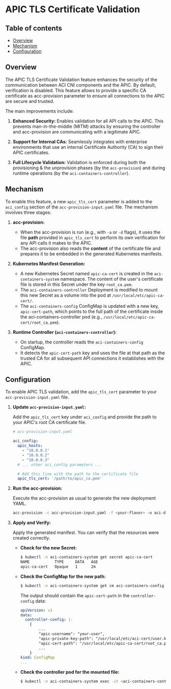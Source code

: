# APIC TLS Certificate Validation

## Table of contents

* [Overview](#overview)
* [Mechanism](#mechanism)
* [Configuration](#configuration)

## Overview

The APIC TLS Certificate Validation feature enhances the security of the communication between ACI CNI components and the APIC. By default, verification is disabled. This feature allows to provide a specific CA certificate as acc-provision parameter to ensure all connections to the APIC are secure and trusted.

The main improvements include:

1.  **Enhanced Security:**
    Enables validation for all API calls to the APIC. This prevents man-in-the-middle (MITM) attacks by ensuring the controller and acc-provision are communicating with a legitimate APIC.

2.  **Support for Internal CAs:**
    Seamlessly integrates with enterprise environments that use an internal Certificate Authority (CA) to sign their APIC certificates.

3.  **Full Lifecycle Validation:**
    Validation is enforced during both the provisioning & the unprovision phases (by the `acc-provision`) and during runtime operations (by the `aci-containers-controller`).

## Mechanism

To enable this feature, a new `apic_tls_cert` parameter is added to the `aci_config` section of the `acc-provision-input.yaml` file. The mechanism involves three stages:

1.  **acc-provision:**
    *   When the acc-provision is run (e.g., with `-a` or `-d` flags), it uses the file **path** provided in `apic_tls_cert` to perform its own verification for any API calls it makes to the APIC.
    *   The acc-provision also reads the **content** of the certificate file and prepares it to be embedded in the generated Kubernetes manifests.

2.  **Kubernetes Manifest Generation:**
    *   A new Kubernetes Secret named `apic-ca-cert` is created in the `aci-containers-system` namespace. The content of the user's certificate file is stored in this Secret under the key `root_ca.pem`.
    *   The `aci-containers-controller` Deployment is modified to mount this new Secret as a volume into the pod at `/usr/local/etc/apic-ca-cert/`.
    *   The `aci-containers-config` ConfigMap is updated with a new key, `apic-cert-path`, which points to the full path of the certificate inside the aci-containers-controller pod (e.g., `/usr/local/etc/apic-ca-cert/root_ca.pem`).

3.  **Runtime Controller (`aci-containers-controller`):**
    *   On startup, the controller reads the `aci-containers-config` ConfigMap.
    *   It detects the `apic-cert-path` key and uses the file at that path as the trusted CA for all subsequent API connections it establishes with the APIC.

## Configuration

To enable APIC TLS validation, add the `apic_tls_cert` parameter to your `acc-provision-input.yaml` file.

1.  **Update `acc-provision-input.yaml`:**

    Add the `apic_tls_cert` key under `aci_config` and provide the path to your APIC's root CA certificate file.

    ```yaml
    # acc-provision-input.yaml

    aci_config:
      apic_hosts:
        - "10.0.0.1"
        - "10.0.0.2"
        - "10.0.0.3"
      # ... other aci_config parameters ...

      # Add this line with the path to the certificate file
      apic_tls_cert: '/path/to/apic_ca.pem'
    ```

2.  **Run the acc-provision:**

    Execute the acc-provision as usual to generate the new deployment YAML.

    ```sh
    acc-provision -c acc-provision-input.yaml -f <your-flavor> -o aci-deployment.yaml
    ```

3.  **Apply and Verify:**

    Apply the generated manifest. You can verify that the resources were created correctly.

    *   **Check for the new Secret:**
        ```sh
        $ kubectl -n aci-containers-system get secret apic-ca-cert
        NAME           TYPE     DATA   AGE
        apic-ca-cert   Opaque   1      2m
        ```

    *   **Check the ConfigMap for the new path:**
        ```sh
        $ kubectl -n aci-containers-system get cm aci-containers-config -o yaml
        ```
        The output should contain the `apic-cert-path` in the `controller-config` data:
        ```yaml
        apiVersion: v1
        data:
          controller-config: |-
            {
                ...
                "apic-username": "your-user",
                "apic-private-key-path": "/usr/local/etc/aci-cert/user.key",
                "apic-cert-path": "/usr/local/etc/apic-ca-cert/root_ca.pem",
                ...
            }
        kind: ConfigMap
        ...
        ```

    *   **Check the controller pod for the mounted file:**
        ```sh
        $ kubectl -n aci-containers-system exec -it <aci-containers-controller-pod-name> -- ls /usr/local/etc/apic-ca-cert/root_ca.pem
        ```